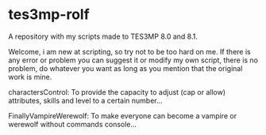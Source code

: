 # tes3mp-rolf
A repository with my scripts made to TES3MP 8.0 and 8.1.

Welcome, i am new at scripting, so try not to be too hard on me. If there is any error or problem you can suggest it or modify my own script, there is no problem,
do whatever you want as long as you mention that the original work is mine.

charactersControl: To provide the capacity to adjust (cap or allow) attributes, skills and level to a certain number...

FinallyVampireWerewolf: To make everyone can become a vampire or werewolf without commands console...
